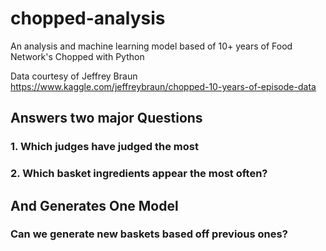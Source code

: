 # chopped-analysis
An analysis and machine learning model based of 10+ years of Food Network's Chopped with Python

Data courtesy of Jeffrey Braun https://www.kaggle.com/jeffreybraun/chopped-10-years-of-episode-data



## Answers two major Questions

### 1. Which judges have judged the most

### 2. Which basket ingredients appear the most often?

## And Generates One Model

### Can we generate new baskets based off previous ones?
